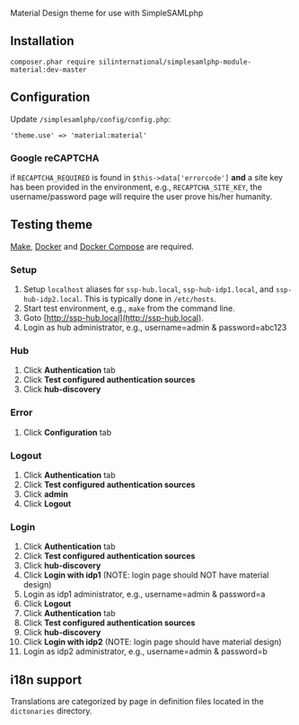 Material Design theme for use with SimpleSAMLphp 

## Installation

```
composer.phar require silinternational/simplesamlphp-module-material:dev-master
```

## Configuration

Update `/simplesamlphp/config/config.php`:

```
'theme.use' => 'material:material'
```

### Google reCAPTCHA
if `RECAPTCHA_REQUIRED` is found in `$this->data['errorcode']` **and** a site key has been provided in the 
environment, e.g., `RECAPTCHA_SITE_KEY`, the username/password page will require the user prove his/her humanity.

## Testing theme
[Make](https://www.gnu.org/software/make/), [Docker](https://www.docker.com/products/overview) and 
[Docker Compose](https://docs.docker.com/compose/install/) are required.

### Setup 

1. Setup `localhost` aliases for `ssp-hub.local`, `ssp-hub-idp1.local`, and `ssp-hub-idp2.local`.  This is typically done in `/etc/hosts`.
2. Start test environment, e.g., `make` from the command line.
3. Goto [http://ssp-hub.local](http://ssp-hub.local).
4. Login as hub administrator, e.g., username=admin & password=abc123

### Hub
1. Click **Authentication** tab
2. Click **Test configured authentication sources**
3. Click **hub-discovery**

### Error
1. Click **Configuration** tab

### Logout
1. Click **Authentication** tab
2. Click **Test configured authentication sources**
3. Click **admin**
4. Click **Logout**

### Login
1. Click **Authentication** tab
2. Click **Test configured authentication sources**
3. Click **hub-discovery**
4. Click **Login with idp1** (NOTE: login page should NOT have material design)
5. Login as idp1 administrator, e.g., username=admin & password=a
6. Click **Logout**
7. Click **Authentication** tab
8. Click **Test configured authentication sources**
9. Click **hub-discovery**
10. Click **Login with idp2** (NOTE: login page should have material design)
11. Login as idp2 administrator, e.g., username=admin & password=b

## i18n support
Translations are categorized by page in definition files located in the `dictonaries` directory.